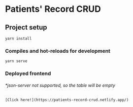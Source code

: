 # Patients' Record CRUD

## Project setup
```
yarn install
```

### Compiles and hot-reloads for development
```
yarn serve
```

### Deployed frontend 
###### *json-server not supported, so the table will be empty
```
[Click here!](https://patients-record-crud.netlify.app/)
```
